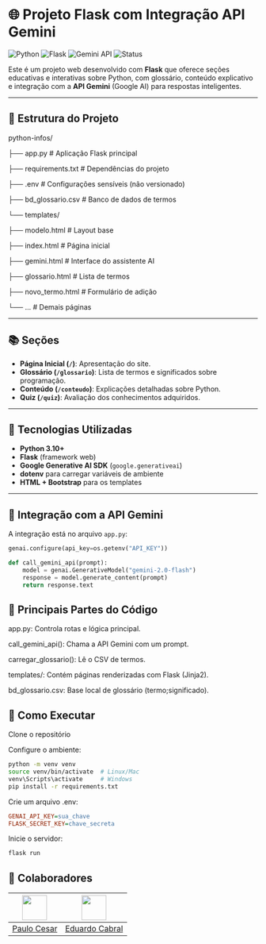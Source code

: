 # 🌐 Projeto Flask com Integração API Gemini

![Python](https://img.shields.io/badge/Python-3.10-blue?logo=python)
![Flask](https://img.shields.io/badge/Flask-2.x-lightgrey?logo=flask)
![Gemini API](https://img.shields.io/badge/Gemini-API-yellow?logo=google)
![Status](https://img.shields.io/badge/status-em%20desenvolvimento-orange)

Este é um projeto web desenvolvido com **Flask** que oferece seções educativas e interativas sobre Python, com glossário, conteúdo explicativo e integração com a **API Gemini** (Google AI) para respostas inteligentes.

---

## 📁 Estrutura do Projeto

python-infos/

├── app.py # Aplicação Flask principal

├── requirements.txt # Dependências do projeto

├── .env # Configurações sensíveis (não versionado)

├── bd_glossario.csv # Banco de dados de termos

└── templates/

  ├── modelo.html # Layout base

  ├── index.html # Página inicial

  ├── gemini.html # Interface do assistente AI

  ├── glossario.html # Lista de termos

  ├── novo_termo.html # Formulário de adição
  
  └── ... # Demais páginas


---

## 📚 Seções 

- **Página Inicial (`/`)**: Apresentação do site.
- **Glossário (`/glossario`)**: Lista de termos e significados sobre programação.
- **Conteúdo (`/conteudo`)**: Explicações detalhadas sobre Python.
- **Quiz (`/quiz`)**: Avaliação dos conhecimentos adquiridos.

---

## 🚀 Tecnologias Utilizadas

- **Python 3.10+**
- **Flask** (framework web)
- **Google Generative AI SDK** (`google.generativeai`)
- **dotenv** para carregar variáveis de ambiente
- **HTML + Bootstrap** para os templates

---

## 🤖 Integração com a API Gemini

A integração está no arquivo `app.py`:

```python
genai.configure(api_key=os.getenv("API_KEY"))

def call_gemini_api(prompt):
    model = genai.GenerativeModel("gemini-2.0-flash")
    response = model.generate_content(prompt)
    return response.text
```

## 🧩 Principais Partes do Código
app.py: Controla rotas e lógica principal.

call_gemini_api(): Chama a API Gemini com um prompt.

carregar_glossario(): Lê o CSV de termos.

templates/: Contém páginas renderizadas com Flask (Jinja2).

bd_glossario.csv: Base local de glossário (termo;significado).

## 🚀 Como Executar
Clone o repositório

Configure o ambiente:

```bash
python -m venv venv
source venv/bin/activate  # Linux/Mac
venv\Scripts\activate     # Windows
pip install -r requirements.txt
```
Crie um arquivo .env:
```ini
GENAI_API_KEY=sua_chave
FLASK_SECRET_KEY=chave_secreta
```

Inicie o servidor:
```bash
flask run
```
## 👥 Colaboradores

| [<img src="https://github.com/usuario1.png" width="50"/>](https://github.com/usuario1) | [<img src="https://github.com/usuario2.png" width="50"/>](https://github.com/usuario2) |
|---|---|
| [Paulo Cesar](https://github.com/cesarmedeiros710) | [Eduardo Cabral](https://github.com/duducabral) | [Vitor Rodrigo](https://github.com/vRodrigoDev) | [João Vitor](https://github.com/Joaovitorr777) |
